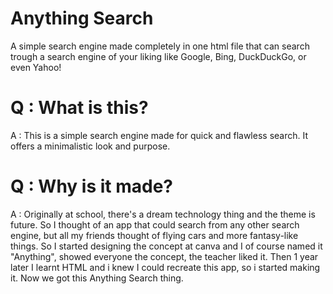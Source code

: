 # Anything Search
A simple search engine made completely in one html file that can search trough a search engine of your liking like Google, Bing, DuckDuckGo, or even Yahoo!

# Q : What is this?
A : This is a simple search engine made for quick and flawless search. It offers a minimalistic look and purpose.

# Q : Why is it made?
A : Originally at school, there's a dream technology thing and the theme is future. So I thought of an app that could search from any other search engine, but all my friends thought of flying cars and more fantasy-like things. So I started designing the concept at canva and I of course named it "Anything", showed everyone the concept, the teacher liked it. Then 1 year later I learnt HTML and i knew I could recreate this app, so i started making it. Now we got this Anything Search thing.
